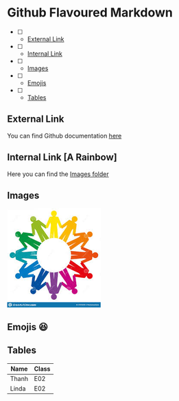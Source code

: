 # Github Flavoured Markdown
- [ ] - [External Link](#ex_link)
- [ ] - [Internal Link](#in_link)
- [ ] - [Images](#image)
- [ ] - [Emojis](#emo)
- [ ] - [Tables](#table)

<a name="ex_link"></a>
## External Link 
You can find Github documentation [here](https://help.github.com/en)
<a name="in_link"></a>
## Internal Link  [A Rainbow]
Here you can find the [Images folder](/Images/rainbow.md)
<a name="image"></a>
## Images 
![rainbow](/Images/rainbow.jpeg)
<a name="emo"></a>
## Emojis :satisfied:
<a name="table"></a>
## Tables

| Name | Class |
| ----------- | ----------- |
| Thanh | E02 |
| Linda | E02 |
 
